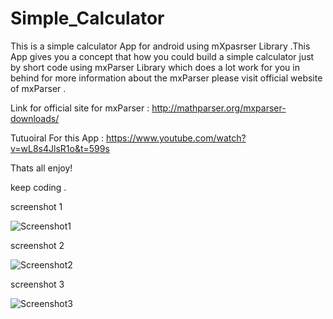 # Simple_Calculator


This is a simple calculator App for android using mXpasrser Library .This App gives you a concept that how you could build a simple calculator
just by short code using mxParser Library which does a lot work for you in behind for more information about the mxParser please visit official
website of mxParser .

Link for official site for mxParser : http://mathparser.org/mxparser-downloads/

Tutuoiral For this App : https://www.youtube.com/watch?v=wL8s4JlsR1o&t=599s

Thats all enjoy!

keep coding .



screenshot 1 

![Screenshot1](https://user-images.githubusercontent.com/35813537/54237246-bd399800-44d2-11e9-9a9d-38ed38729a36.png)

screenshot 2

![Screenshot2](https://user-images.githubusercontent.com/35813537/54237247-bd399800-44d2-11e9-9200-a4cd7c045904.png)

screenshot 3

![Screenshot3](https://user-images.githubusercontent.com/35813537/54237249-bdd22e80-44d2-11e9-9d76-7c3b99559cfa.png)
